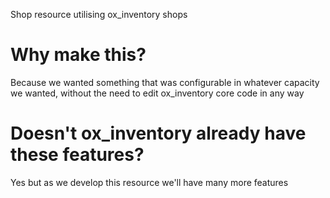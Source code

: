 Shop resource utilising ox_inventory shops

# Why make this?

Because we wanted something that was configurable in whatever capacity we wanted, without the need to edit ox_inventory core code in any way

# Doesn't ox_inventory already have these features?

Yes but as we develop this resource we'll have many more features